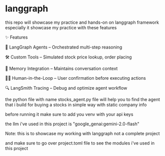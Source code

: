 # langgraph
this repo will showcase my practice and hands-on on langgraph framework
especially it showcase my practice with these features

✨ Features

🧠 LangGraph Agents – Orchestrated multi-step reasoning

🛠️ Custom Tools – Simulated stock price lookup, order placing

📝 Memory Integration – Maintains conversation context

👨‍💻 Human-in-the-Loop – User confirmation before executing actions

🔍 LangSmith Tracing – Debug and optimize agent workflow

the python file with name stocks_agent.py file will help you to find the agent that i build for buying a stocks in simple way with static company info

before running it make sure to add you venv with your api keys 

the llm i've used in this project is "google_genai:gemini-2.0-flash"

Note: this is to showcase my working with langgraph not a complete project

and make sure to go over project.toml file to see the modules i've used in this project

